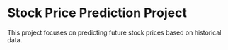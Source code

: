 # Stock Price Prediction Project
 This project focuses on predicting future stock prices based on historical data.
